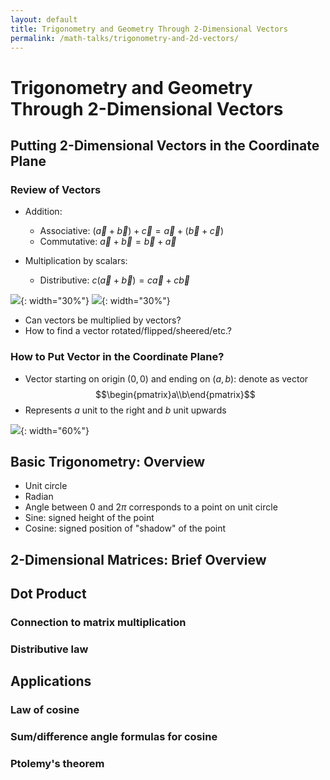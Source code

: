 ```yaml
---
layout: default
title: Trigonometry and Geometry Through 2-Dimensional Vectors
permalink: /math-talks/trigonometry-and-2d-vectors/
---
```


# Trigonometry and Geometry Through 2-Dimensional Vectors

## Putting 2-Dimensional Vectors in the Coordinate Plane

### Review of Vectors

- Addition:
	- Associative: $(\vec a+\vec b)+\vec c=\vec a+(\vec b+\vec c)$
	- Commutative: $\vec a+\vec b=\vec b+\vec a$


- Multiplication by scalars:
	- Distributive: $c(\vec a+\vec b)=c\vec a+c\vec b$

![](https://www.albert.io/blog/wp-content/uploads/2025/03/Vector_addition_commutativity.svg){: width="30%"}
![](https://upload.wikimedia.org/wikipedia/commons/f/fa/Scalar_multiplication_by_r%3D3.svg){: width="30%"}

- Can vectors be multiplied by vectors?
- How to find a vector rotated/flipped/sheered/etc.?

### How to Put Vector in the Coordinate Plane?

- Vector starting on origin $(0, 0)$ and ending on $(a,b)$: denote as vector $$\begin{pmatrix}a\\b\end{pmatrix}$$
- Represents $a$ unit to the right and $b$ unit upwards

![](https://wumbo.net/glossary/vector/figures/VectorExample-480-270.dark.svg){: width="60%"}

## Basic Trigonometry: Overview

- Unit circle
- Radian
- Angle between $0$ and $2\pi$ corresponds to a point on unit circle
- Sine: signed height of the point
- Cosine: signed position of "shadow" of the point

## 2-Dimensional Matrices: Brief Overview

## Dot Product

### Connection to matrix multiplication

### Distributive law

## Applications

### Law of cosine

### Sum/difference angle formulas for cosine

### Ptolemy's theorem
